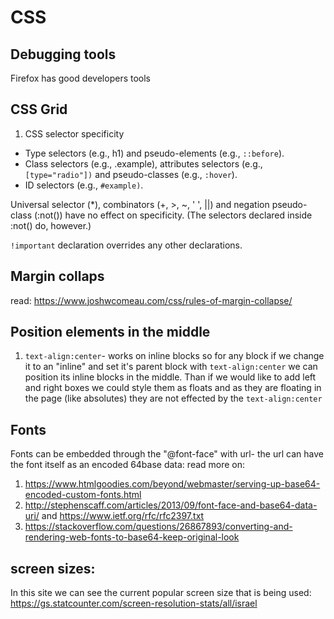 # CSS

## Debugging tools

Firefox has good developers tools

## CSS Grid

1. CSS selector specificity

- Type selectors (e.g., h1) and pseudo-elements (e.g., `::before`).
- Class selectors (e.g., .example), attributes selectors (e.g.,
  `[type="radio"])` and pseudo-classes (e.g., `:hover`).
- ID selectors (e.g., `#example)`.

Universal selector (\*), combinators (+, >, ~, ' ', ||) and negation pseudo-class (:not()) have no effect on specificity. (The selectors declared inside :not() do, however.)

`!important` declaration overrides any other declarations.

## Margin collaps

read: https://www.joshwcomeau.com/css/rules-of-margin-collapse/

## Position elements in the middle

1. `text-align:center`- works on inline blocks so for any block if we change it to an "inline" and set it's parent block with `text-align:center` we can position its inline blocks in the middle.
   Than if we would like to add left and right boxes we could style them as floats and as they are floating in the page (like absolutes) they are not effected by the `text-align:center`

## Fonts

Fonts can be embedded through the "@font-face" with url- the url can have the font itself as an encoded 64base data:
read more on:

1. https://www.htmlgoodies.com/beyond/webmaster/serving-up-base64-encoded-custom-fonts.html
2. http://stephenscaff.com/articles/2013/09/font-face-and-base64-data-uri/
   and
   https://www.ietf.org/rfc/rfc2397.txt
3. https://stackoverflow.com/questions/26867893/converting-and-rendering-web-fonts-to-base64-keep-original-look

## screen sizes:

In this site we can see the current popular screen size that is being used: https://gs.statcounter.com/screen-resolution-stats/all/israel

